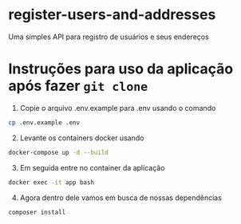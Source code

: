 # register-users-and-addresses
Uma simples API para registro de usuários e seus endereços

# Instruções para uso da aplicação após fazer `git clone`

1. Copie o arquivo .env.example para .env usando o comando
   
```sh
cp .env.example .env
```

2. Levante os containers docker usando 

```sh
docker-compose up -d --build
```
3. Em seguida entre no container da aplicação 

```sh
docker exec -it app bash
```
4. Agora dentro dele vamos em busca de nossas dependências 

```sh
composer install
```
  